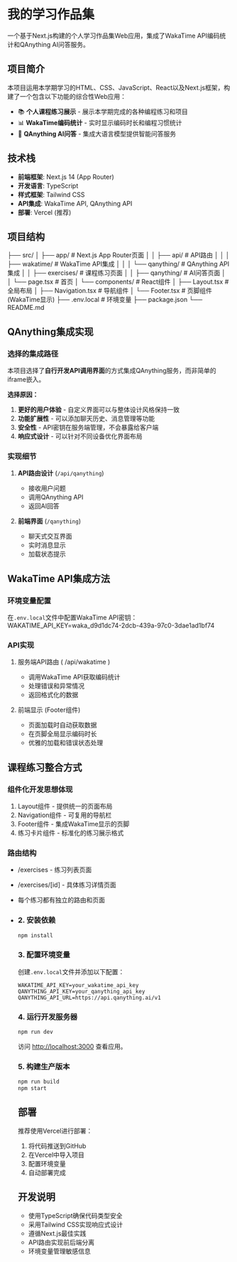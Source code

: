 # 我的学习作品集

一个基于Next.js构建的个人学习作品集Web应用，集成了WakaTime API编码统计和QAnything AI问答服务。

## 项目简介

本项目运用本学期学习的HTML、CSS、JavaScript、React以及Next.js框架，构建了一个包含以下功能的综合性Web应用：

- 📚 **个人课程练习展示** - 展示本学期完成的各种编程练习和项目
- 📊 **WakaTime编码统计** - 实时显示编码时长和编程习惯统计
- 🤖 **QAnything AI问答** - 集成大语言模型提供智能问答服务

## 技术栈

- **前端框架**: Next.js 14 (App Router)
- **开发语言**: TypeScript
- **样式框架**: Tailwind CSS
- **API集成**: WakaTime API, QAnything API
- **部署**: Vercel (推荐)

## 项目结构
├── src/
│   ├── app/                    # Next.js App Router页面
│   │   ├── api/               # API路由
│   │   │   ├── wakatime/      # WakaTime API集成
│   │   │   └── qanything/     # QAnything API集成
│   │   ├── exercises/         # 课程练习页面
│   │   ├── qanything/         # AI问答页面
│   │   └── page.tsx           # 首页
│   └── components/            # React组件
│       ├── Layout.tsx         # 全局布局
│       ├── Navigation.tsx     # 导航组件
│       └── Footer.tsx         # 页脚组件(WakaTime显示)
├── .env.local                 # 环境变量
├── package.json
└── README.md


## QAnything集成实现

### 选择的集成路径

本项目选择了**自行开发API调用界面**的方式集成QAnything服务，而非简单的iframe嵌入。

**选择原因：**
1. **更好的用户体验** - 自定义界面可以与整体设计风格保持一致
2. **功能扩展性** - 可以添加聊天历史、消息管理等功能
3. **安全性** - API密钥在服务端管理，不会暴露给客户端
4. **响应式设计** - 可以针对不同设备优化界面布局

### 实现细节

1. **API路由设计** (`/api/qanything`)
   - 接收用户问题
   - 调用QAnything API
   - 返回AI回答

2. **前端界面** (`/qanything`)
   - 聊天式交互界面
   - 实时消息显示
   - 加载状态提示

## WakaTime API集成方法

### 环境变量配置

在`.env.local`文件中配置WakaTime API密钥：WAKATIME_API_KEY=waka_d9d1dc74-2dcb-439a-97c0-3dae1ad1bf74

### API实现
1. 服务端API路由 ( /api/wakatime )
   
   - 调用WakaTime API获取编码统计
   - 处理错误和异常情况
   - 返回格式化的数据
2. 前端显示 (Footer组件)
   
   - 页面加载时自动获取数据
   - 在页脚全局显示编码时长
   - 优雅的加载和错误状态处理
## 课程练习整合方式
### 组件化开发思想体现
1. Layout组件 - 提供统一的页面布局
2. Navigation组件 - 可复用的导航栏
3. Footer组件 - 集成WakaTime显示的页脚
4. 练习卡片组件 - 标准化的练习展示格式
### 路由结构
- /exercises - 练习列表页面

- /exercises/[id] - 具体练习详情页面

- 每个练习都有独立的路由和页面

- ### 2. 安装依赖

  ```bash
  npm install
  ```

  ### 3. 配置环境变量

  创建`.env.local`文件并添加以下配置：

  ```env
  WAKATIME_API_KEY=your_wakatime_api_key
  QANYTHING_API_KEY=your_qanything_api_key
  QANYTHING_API_URL=https://api.qanything.ai/v1
  ```

  ### 4. 运行开发服务器

  ```bash
  npm run dev
  ```

  访问 [http://localhost:3000](http://localhost:3000) 查看应用。

  ### 5. 构建生产版本

  ```bash
  npm run build
  npm start
  ```

  ## 部署

  推荐使用Vercel进行部署：

  1. 将代码推送到GitHub
  2. 在Vercel中导入项目
  3. 配置环境变量
  4. 自动部署完成

  ## 开发说明

  - 使用TypeScript确保代码类型安全
  - 采用Tailwind CSS实现响应式设计
  - 遵循Next.js最佳实践
  - API路由实现前后端分离
  - 环境变量管理敏感信息